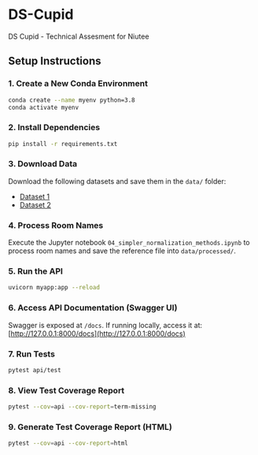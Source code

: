 # DS-Cupid
DS Cupid - Technical Assesment for Niutee

## Setup Instructions

### 1. Create a New Conda Environment
```sh
conda create --name myenv python=3.8
conda activate myenv
```

### 2. Install Dependencies
```sh
pip install -r requirements.txt
```

### 3. Download Data
Download the following datasets and save them in the `data/` folder:
- [Dataset 1](https://drive.google.com/file/d/1hKgQ3JwGlMVxdx3c41oas89QoXrsez56/view?usp=drive_link)
- [Dataset 2](https://drive.google.com/file/d/1mLQ3O0ybTfNzJF_eC2nC1PIMBUlsFJI7/view?usp=drive_link)

### 4. Process Room Names
Execute the Jupyter notebook `04_simpler_normalization_methods.ipynb` to process room names and save the reference file into `data/processed/`.

### 5. Run the API
```sh
uvicorn myapp:app --reload
```

### 6. Access API Documentation (Swagger UI)
Swagger is exposed at `/docs`. If running locally, access it at:
[http://127.0.0.1:8000/docs](http://127.0.0.1:8000/docs)

### 7. Run Tests
```sh
pytest api/test
```

### 8. View Test Coverage Report
```sh
pytest --cov=api --cov-report=term-missing
```

### 9. Generate Test Coverage Report (HTML)
```sh
pytest --cov=api --cov-report=html
```

